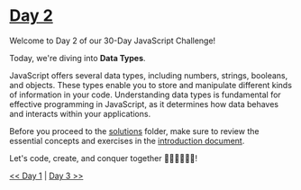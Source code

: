 # [Day 2](https://github.com/Muhtoyyib/30-DAY-JAVASCRIPT/blob/main/Day2/day2.md)

Welcome to Day 2 of our 30-Day JavaScript Challenge! 

Today, we're diving into **Data Types**.

JavaScript offers several data types, including numbers, strings, booleans, and objects. These types enable you to store and manipulate different kinds of information in your code. Understanding data types is fundamental for effective programming in JavaScript, as it determines how data behaves and interacts within your applications.

Before you proceed to the [solutions](solutions-day2/) folder, make sure to review the essential concepts and exercises in the [introduction document](https://github.com/Asabeneh/30-Days-Of-JavaScript/blob/master/02_Day_Data_types/02_day_data_types.md).

Let's code, create, and conquer together 👨🏻‍💻🚀💪🏻!

[<< Day 1](https://github.com/Muhtoyyib/30-DAY-JAVASCRIPT/blob/main/Day1/day1.md) | [Day 3 >>]()